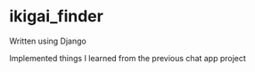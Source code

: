 # ikigai_finder
Written using Django 

Implemented things I learned from the previous chat app project
